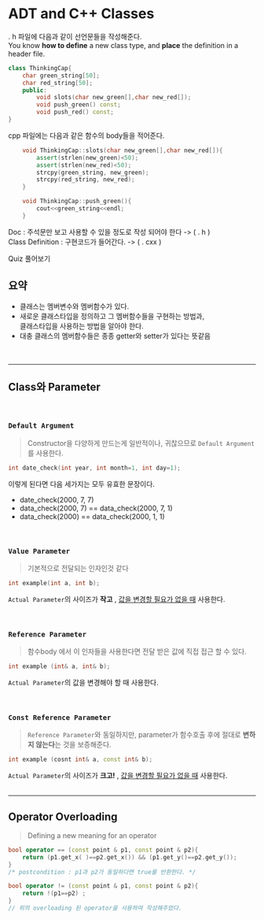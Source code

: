 # ADT and C++ Classes
. h 파일에 다음과 같이 선언문들을 작성해준다.  
You know **how to define** a new class type, and **place** the definition in a header file.
```cpp
class ThinkingCap{
    char green_string[50];
    char red_string[50];
    public:
        void slots(char new_green[],char new_red[]);
        void push_green() const;
        void push_red() const;
}
```
cpp 파일에는 다음과 같은 함수의 body들을 적어준다.
```cpp
    void ThinkingCap::slots(char new_green[],char new_red[]){
        assert(strlen(new_green)<50);
        assert(strlen(new_red)<50);
        strcpy(green_string, new_green);
        strcpy(red_string, new_red);
    }

    void ThinkingCap::push_green(){
        cout<<green_string<<endl;
    }
```
Doc : 주석문만 보고 사용할 수 있을 정도로 작성 되어야 한다 -> ( . h )  
Class Definition : 구현코드가 들어간다. -> ( . cxx )

Quiz 풀어보기  
## 요약
- 클래스는 멤버변수와 멤버함수가 있다.
- 새로운 클래스타입을 정의하고 그 멤버함수들을 구현하는 방법과,  
  클래스타입을 사용하는 방법을 알아야 한다.  
- 대충 클래스의 멤버함수들은 종종 getter와 setter가 있다는 뜻같음  
<br><br>
- - - -

## Class와 Parameter  
<br>

### `Default Argument`  
> Constructor을 다양하게 만드는게 일반적이나, 귀찮으므로 `Default Argument`를 사용한다.
```cpp
int date_check(int year, int month=1, int day=1);
```
이렇게 된다면 다음 세가지는 모두 유효한 문장이다.
- date_check(2000, 7, 7)
- data_check(2000, 7) == data_check(2000, 7, 1)
- data_check(2000) == data_check(2000, 1, 1)


<br>


### `Value Parameter`  
> 기본적으로 전달되는 인자인것 같다  

```cpp
int example(int a, int b);
```
`Actual Parameter`의 사이즈가 **작고** , <u>값을 변경할 필요가 없을 때</u> 사용한다.

<br>



### `Reference Parameter`
> 함수body 에서 이 인자들을 사용한다면 전달 받은 값에 직접 접근 할 수 있다.
```cpp
int example (int& a, int& b);
```
`Actual Parameter`의 값을 변경해야 할 때 사용한다.

<br>

### `Const Reference Parameter`
>  `Reference Parameter`와 동일하지만, parameter가 함수호출 후에 절대로 **변하지 않는다**는 것을 보증해준다.
```cpp
int example (cosnt int& a, const int& b);
```
`Actual Parameter`의 사이즈가 **크고!** , <u>값을 변경할 필요가 없을 때</u> 사용한다. 
<br><br>

- - -

## Operator Overloading  
> Defining a new meaning for an operator

```cpp
bool operator == (const point & p1, const point & p2){
    return (p1.get_x( )==p2.get_x()) && (p1.get_y()==p2.get_y());
}
/* postcondition : p1과 p2가 동일하다면 true를 반환한다. */

bool operator != (const point & p1, const point & p2){
    return !(p1==p2) ;
}
// 위의 overloading 된 operator을 사용하여 작성해주었다.
```


